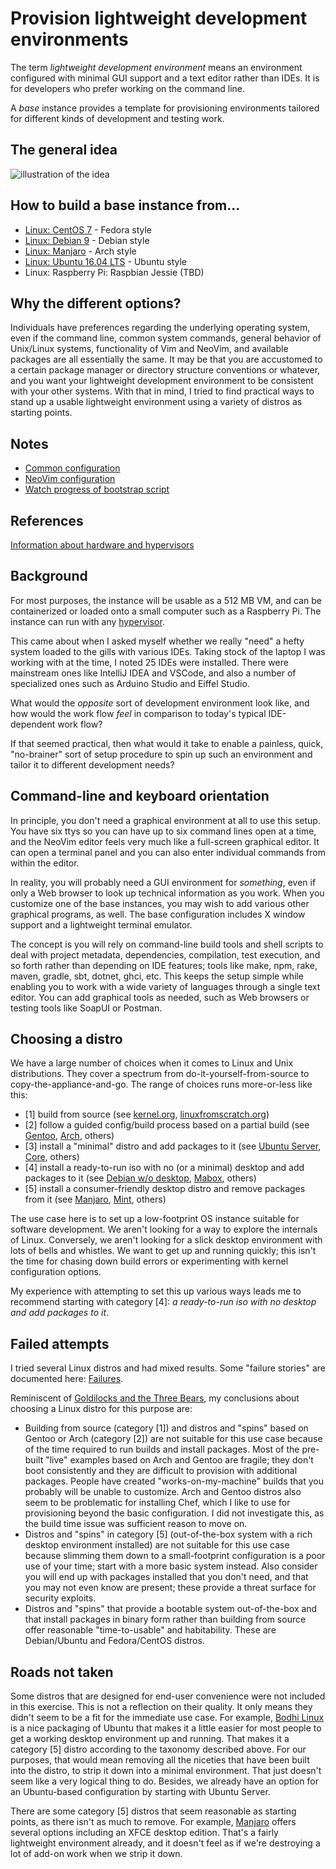 # Provision lightweight development environments

The term _lightweight development environment_ means an environment configured with minimal GUI support and a text editor rather than IDEs. It is for developers who prefer working on the command line. 

A _base_ instance provides a template for provisioning environments tailored for different kinds of development and testing work. 

## The general idea 

![illustration of the idea](images/environments.png)

## How to build a base instance from...

- [Linux: CentOS 7](http://github.com/neopragma/bootstrap-centos-7-dev-base) - Fedora style
- [Linux: Debian 9](http://github.com/neopragma/bootstrap-debian-9-dev-base) - Debian style
- [Linux: Manjaro](http://github.com/neopragma/bootstrap-manjaro-dev-base) - Arch style
- [Linux: Ubuntu 16.04 LTS](http://github.com/neopragma/bootstrap-ubuntu-server-16.04-dev-base) - Ubuntu style
- Linux: Raspberry Pi: Raspbian Jessie (TBD)

## Why the different options?

Individuals have preferences regarding the underlying operating system, even if the command line, common system commands, general behavior of Unix/Linux systems, functionality of Vim and NeoVim, and available packages are all essentially the same. It may be that you are accustomed to a certain package manager or directory structure conventions or whatever, and you want your lightweight development environment to be consistent with your other systems. With that in mind, I tried to find practical ways to stand up a usable lightweight environment using a variety of distros as starting points. 

## Notes

- [Common configuration](common-configuration.md)
- [NeoVim configuration](neovim-configuration.md)
- [Watch progress of bootstrap script](watch-bootstrap.md)

## References

[Information about hardware and hypervisors](references.md)

## Background

For most purposes, the instance will be usable as a 512 MB VM, and can be containerized or loaded onto a small computer such as a Raspberry Pi. The instance can run with any [hypervisor](hypervisor.md).

This came about when I asked myself whether we really "need" a hefty system loaded to the gills with various IDEs. Taking stock of the laptop I was working with at the time, I noted 25 IDEs were installed. There were mainstream ones like IntelliJ IDEA and VSCode, and also a number of specialized ones such as Arduino Studio and Eiffel Studio. 

What would the _opposite_ sort of development environment look like, and how would the work flow _feel_ in comparison to today's typical IDE-dependent work flow? 

If that seemed practical, then what would it take to enable a painless, quick, "no-brainer" sort of setup procedure to spin up such an environment and tailor it to different development needs?

## Command-line and keyboard orientation

In principle, you don't need a graphical environment at all to use this setup. You have six ttys so you can have up to six command lines open at a time, and the NeoVim editor feels very much like a full-screen graphical editor. It can open a terminal panel and you can also enter individual commands from within the editor. 

In reality, you will probably need a GUI environment for _something_, even if only a Web browser to look up technical information as you work. When you customize one of the base instances, you may wish to add various other graphical programs, as well. The base configuration includes X window support and a lightweight terminal emulator.

The concept is you will rely on command-line build tools and shell scripts to deal with project metadata, dependencies, compilation, test execution, and so forth rather than depending on IDE features; tools like make, npm, rake, maven, gradle, sbt, dotnet, ghci, etc. This keeps the setup simple while enabling you to work with a wide variety of languages through a single text editor. You can add graphical tools as needed, such as Web browsers or testing tools like SoapUI or Postman.

## Choosing a distro

We have a large number of choices when it comes to Linux and Unix distributions. They cover a spectrum from do-it-yourself-from-source to copy-the-appliance-and-go. The range of choices runs more-or-less like this:

- [1] build from source (see [kernel.org](https://www.kernel.org), [linuxfromscratch.org](http://www.linuxfromscratch.org))
- [2] follow a guided config/build process based on a partial build (see [Gentoo](https://gentoo.org), [Arch](https://www.archlinux.org), others)
- [3] install a "minimal" distro and add packages to it (see [Ubuntu Server](https://www.ubuntu.com/download/server), [Core](http://distro.ibiblio.org/tinycorelinux/downloads.html), others)
- [4] install a ready-to-run iso with no (or a minimal) desktop and add packages to it (see [Debian w/o desktop](https://www.debian.org), [Mabox](https://maboxlinux.org), others)
- [5] install a consumer-friendly desktop distro and remove packages from it (see [Manjaro](https://manjaro.org), [Mint](https://linuxmint.com), others)

The use case here is to set up a low-footprint OS instance suitable for software development. We aren't looking for a way to explore the internals of Linux. Conversely, we aren't looking for a slick desktop environment with lots of bells and whistles. We want to get up and running quickly; this isn't the time for chasing down build errors or experimenting with kernel configuration options. 

My experience with attempting to set this up various ways leads me to recommend starting with category [4]: _a ready-to-run iso with no desktop and add packages to it_. 

## Failed attempts

I tried several Linux distros and had mixed results. Some "failure stories" are documented here: [Failures](failures.md). 

Reminiscent of [Goldilocks and the Three Bears](http://www.dltk-teach.com/rhymes/goldilocks_story.htm), my conclusions about choosing a Linux distro for this purpose are:

- Building from source (category [1]) and distros and "spins" based on Gentoo or Arch (category [2]) are not suitable for this use case because of the time required to run builds and install packages. Most of the pre-built "live" examples based on Arch and Gentoo are fragile; they don't boot consistently and they are difficult to provision with additional packages. People have created "works-on-my-machine" builds that you probably will be unable to customize. Arch and Gentoo distros also seem to be problematic for installing Chef, which I like to use for provisioning beyond the basic configuration. I did not investigate this, as the build time issue was sufficient reason to move on.
- Distros and "spins" in category [5] (out-of-the-box system with a rich desktop environment installed) are not suitable for this use case because slimming them down to a small-footprint configuration is a poor use of your time; start with a more basic system instead. Also consider you will end up with packages installed that you don't need, and that you may not even know are present; these provide a threat surface for security exploits.
- Distros and "spins" that provide a bootable system out-of-the-box and that install packages in binary form rather than building from source offer reasonable "time-to-usable" and habitability. These are Debian/Ubuntu and Fedora/CentOS distros.

## Roads not taken

Some distros that are designed for end-user convenience were not included in this exercise. This is not a reflection on their quality. It only means they didn't seem to be a fit for the immediate use case. For example, <a href="https://www.bodhilinux.com">Bodhi Linux</a> is a nice packaging of Ubuntu that makes it a little easier for most people to get a working desktop environment up and running. That makes it a category [5] distro according to the taxonomy described above. For our purposes, that would mean removing all the niceties that have been built into the distro, to strip it down into a minimal environment. That just doesn't seem like a very logical thing to do. Besides, we already have an option for an Ubuntu-based configuration by starting with Ubuntu Server. 

There are some category [5] distros that seem reasonable as starting points, as there isn't as much to remove. For example, <a href="https://manjaro.org">Manjaro</a> offers several options including an XFCE desktop edition. That's a fairly lightweight environment already, and it doesn't feel as if we're destroying a lot of add-on work when we strip it down. 





